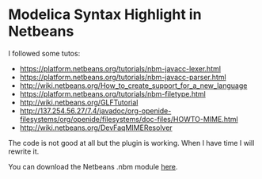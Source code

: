 # Modelica Syntax Highlight in Netbeans

I followed some tutos:
- https://platform.netbeans.org/tutorials/nbm-javacc-lexer.html
- https://platform.netbeans.org/tutorials/nbm-javacc-parser.html
- http://wiki.netbeans.org/How_to_create_support_for_a_new_language
- https://platform.netbeans.org/tutorials/nbm-filetype.html
- http://wiki.netbeans.org/GLFTutorial
- http://137.254.56.27/7.4/javadoc/org-openide-filesystems/org/openide/filesystems/doc-files/HOWTO-MIME.html
- http://wiki.netbeans.org/DevFaqMIMEResolver

The code is not good at all but the plugin is working. When I have time I will rewrite it.

You can download the Netbeans .nbm module [here](https://github.com/gautierbureau/NetbeansModelicaModule/releases/download/v0.1/org-myorg-modelicafiletype.nbm).
